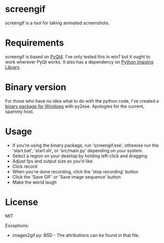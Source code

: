 screengif
========

screengif is a tool for taking animated screenshots.

Requirements
============
screengif is based on [PyQt4](http://www.riverbankcomputing.com/software/pyqt/download).
I've only tested this in win7 but it ought to work wherever PyQt works.
It also has a dependency on [Python Imaging Library](http://www.pythonware.com/products/pil/).

Binary version
==============
For those who have no idea what to do with the python code, I've created
a [binary package for Windows](http://www.filedropper.com/pyscreengif) with
py2exe. Apologies for the current, spammy host.

Usage
=====
* If you're using the binary package, run 'screengif.exe', othewise run
the 'start.bat', 'start.sh', or 'src/main.py' depending on your system.
* Select a region on your desktop by holding left-click and dragging
* Adjust fps and output size as you'd like.
* Click record
* When you're done recording, click the 'stop recording' button
* Click the 'Save GIF' or 'Save image sequence' button
* Make the world laugh

License
=======
MIT 

Exceptions:
* images2gif.py: BSD - The attributions can be found in that file.

